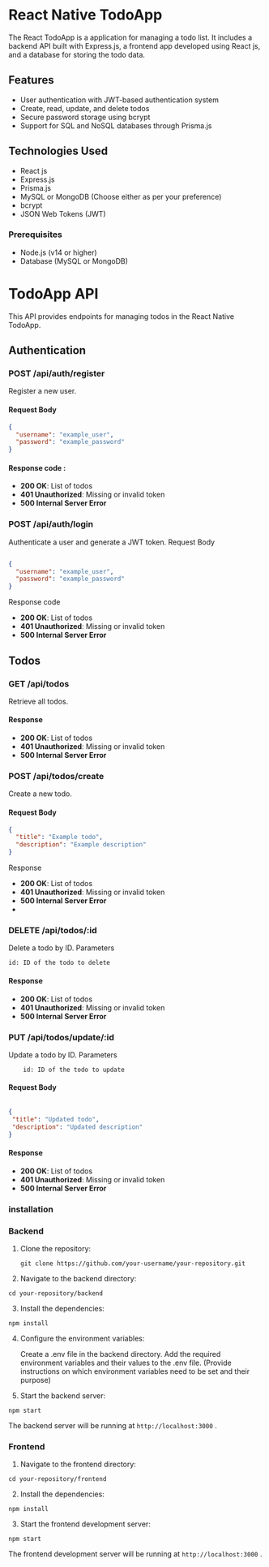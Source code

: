 # React Native TodoApp

The React  TodoApp is a  application for managing a todo list. It includes a backend API built with Express.js, a frontend app developed using React js, and a database for storing the todo data.

## Features

- User authentication with JWT-based authentication system
- Create, read, update, and delete todos
- Secure password storage using bcrypt
- Support for SQL and NoSQL databases through Prisma.js

## Technologies Used

- React js
- Express.js
- Prisma.js
- MySQL or MongoDB (Choose either as per your preference)
- bcrypt
- JSON Web Tokens (JWT)

### Prerequisites

- Node.js (v14 or higher)
- Database (MySQL or MongoDB)

#  TodoApp API

This API provides endpoints for managing todos in the React Native TodoApp.

## Authentication

### POST /api/auth/register

Register a new user.

#### Request Body

  ```json
  {
    "username": "example_user",
    "password": "example_password"
  }
  ```
#### Response code : 

- **200 OK**: List of todos
- **401 Unauthorized**: Missing or invalid token
- **500 Internal Server Error**

###  POST /api/auth/login

Authenticate a user and generate a JWT token.
Request Body

  ```json

  {
    "username": "example_user",
    "password": "example_password"
  }
  ```
Response code

- **200 OK**: List of todos
- **401 Unauthorized**: Missing or invalid token
- **500 Internal Server Error**

## Todos

### GET /api/todos

Retrieve all todos.

#### Response

- **200 OK**: List of todos
- **401 Unauthorized**: Missing or invalid token
- **500 Internal Server Error**

### POST /api/todos/create

Create a new todo.

#### Request Body

  ```json
  {
    "title": "Example todo",
    "description": "Example description"
  }
  ```
Response

   
- **200 OK**: List of todos
- **401 Unauthorized**: Missing or invalid token
- **500 Internal Server Error**
- 
### DELETE /api/todos/:id

Delete a todo by ID.
Parameters

    id: ID of the todo to delete

#### Response

- **200 OK**: List of todos
- **401 Unauthorized**: Missing or invalid token
- **500 Internal Server Error**


### PUT /api/todos/update/:id

Update a todo by ID.
Parameters
  ```
      id: ID of the todo to update
  ```
  #### Request Body

   ```json

  {
    "title": "Updated todo",
    "description": "Updated description"
  }
  ```
#### Response


- **200 OK**: List of todos
- **401 Unauthorized**: Missing or invalid token
- **500 Internal Server Error**


### installation 

### Backend

1. Clone the repository:

   ```
   git clone https://github.com/your-username/your-repository.git
   ```
2. Navigate to the backend directory:
  ```
  cd your-repository/backend
  ```
3. Install the dependencies:

  ```
  npm install
  ```
4. Configure the environment variables:

    Create a .env file in the backend directory.
    Add the required environment variables and their values to the .env file. (Provide instructions on which environment variables need to be set and their purpose)

5. Start the backend server:

  ```
  npm start
  ```
The backend server will be running at `http://localhost:3000` .



### Frontend

1. Navigate to the frontend directory:
```
cd your-repository/frontend
```
2. Install the dependencies:
```
npm install
```
3. Start the frontend development server:


```
npm start
```

The frontend development server will be running at `http://localhost:3000` .
